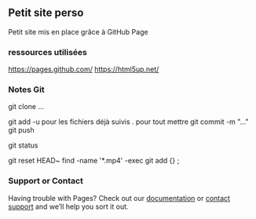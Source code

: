 ## Petit site perso

Petit site mis en place grâce à GitHub Page

### ressources utilisées

https://pages.github.com/
https://html5up.net/


### Notes Git

git clone ...

git add <fichers>
	-u pour les fichiers déjà suivis
	. pour tout mettre
git commit -m "..."
git push

git status

git reset HEAD~
find -name '*.mp4' -exec git add {} \;


### Support or Contact

Having trouble with Pages? Check out our [documentation](https://help.github.com/categories/github-pages-basics/) or [contact support](https://github.com/contact) and we’ll help you sort it out.
